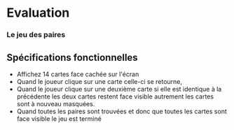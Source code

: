 # Evaluation

### Le jeu des paires

## Spécifications fonctionnelles

- Affichez 14 cartes face cachée sur l'écran
- Quand le joueur clique sur une carte celle-ci se retourne,
- Quand le joueur clique sur une deuxième carte si elle est identique à la précédente les deux cartes restent face visible autrement les cartes sont à nouveau masquées.
- Quand toutes les paires sont trouvées et donc que toutes les cartes sont face visible le jeu est terminé

